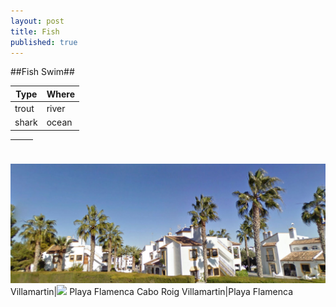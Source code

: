 ```yaml
---
layout: post
title: Fish
published: true
---
```


##Fish Swim##

Type|Where
-|-
trout|river
shark|ocean


&nbsp;| &nbsp;
-|-
![VMartin.jpeg](/images/VMartin.jpeg)
Villamartin|![](http://lh3.googleusercontent.com/-lHglhmh5Bwg/VMlFJjWp7iI/AAAAAAAAGN0/8YU6YUKdgcg/s0/1a.jpg)
Playa Flamenca Cabo Roig
Villamartin|Playa Flamenca

